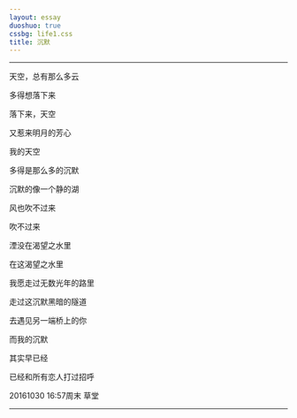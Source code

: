 ```yaml
---
layout: essay
duoshuo: true
cssbg: life1.css
title: 沉默
---
```


----------

天空，总有那么多云

多得想落下来

落下来，天空

又惹来明月的芳心

>>


我的天空

多得是那么多的沉默

沉默的像一个静的湖

风也吹不过来

吹不过来

湮没在渴望之水里

>>


在这渴望之水里

我愿走过无数光年的路里

走过这沉默黑暗的隧道

去遇见另一端桥上的你
>>


而我的沉默

其实早已经

已经和所有恋人打过招呼

>>


20161030 16:57周末 草堂

>>


---------

